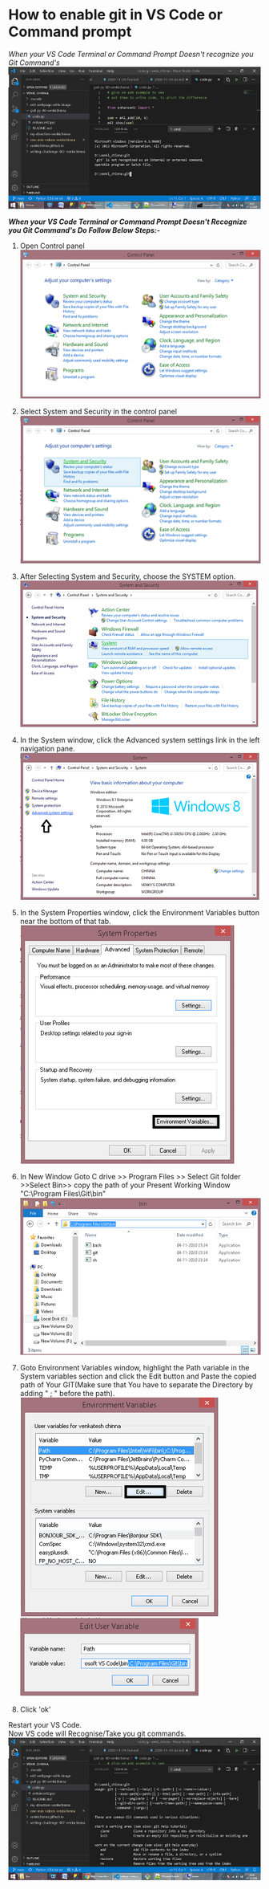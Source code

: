 # How to enable git in VS Code or Command prompt

_When your VS Code Terminal or Command Prompt Doesn't recognize you Git Command's_    
![picture1](problem.png)  

**_When your VS Code Terminal or Command Prompt Doesn't Recognize you Git Command's Do Follow Below Steps:-_**

1. Open Control panel    
![example1](step1.png)   

2. Select System and Security in the control panel     
![exapmle2](step2.png)     

3. After Selecting System and Security, choose the SYSTEM option.    
![example3](step3.png)     

4. In the System window, click the Advanced system settings link in the left navigation pane.      
![example4](step4.png)    

5. In the System Properties window, click the Environment Variables button near the bottom of that tab.     
![example5](step5.png)  

6. In New Window Goto C drive >> Program Files >> Select Git folder >>Select Bin>> copy the path of your Present Working Window "C:\Program Files\Git\bin"      
![example6](step6.png)     

7. Goto Environment Variables window, highlight the Path variable in the System variables section and click the Edit button and Paste the copied path of Your GIT(Make sure that You have to separate the Directory by adding " ; " before the path).  
![example7](step7.png) ![example8](step7a.png)   

8. Click 'ok'   

Restart your VS Code.     
Now VS code will Recognise/Take you git commands.      
![final result](finalresult.png)    
